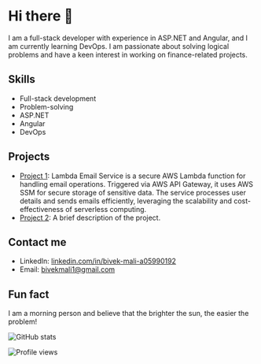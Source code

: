 # Hi there 👋

I am a full-stack developer with experience in ASP.NET and Angular, and I am currently learning DevOps. I am passionate about solving logical problems and have a keen interest in working on finance-related projects.

## Skills

- Full-stack development
- Problem-solving
- ASP.NET
- Angular
- DevOps

## Projects

- [Project 1](https://github.com/BivekKumarMali/Lamdha-Email-Service): Lambda Email Service is a secure AWS Lambda function for handling email operations. Triggered via AWS API Gateway, it uses AWS SSM for secure storage of sensitive data. The service processes user details and sends emails efficiently, leveraging the scalability and cost-effectiveness of serverless computing. 
- [Project 2](https://github.com/yourusername/project2): A brief description of the project.

## Contact me

- LinkedIn: [linkedin.com/in/bivek-mali-a05990192](https://www.linkedin.com/in/bivek-mali-a05990192/)
- Email: bivekmali1@gmail.com

## Fun fact

I am a morning person and believe that the brighter the sun, the easier the problem!

![GitHub stats](https://github-readme-stats.vercel.app/api?username=BivekKumarMali&show_icons=true&theme=radical)

![Profile views](https://gpvc.arturio.dev/BivekKumarMali)
